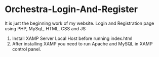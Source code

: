 # Orchestra-Login-And-Register
It is just the beginning work of my website. Login and Registration page using PHP, MySqL, HTML, CSS and JS
1. Install XAMP Server Local Host before running index.html
2. After installing XAMP you need to run Apache and MySQL in XAMP control panel.
